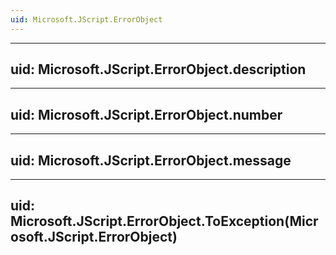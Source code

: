 ```yaml
---
uid: Microsoft.JScript.ErrorObject
---
```


---
uid: Microsoft.JScript.ErrorObject.description
---

---
uid: Microsoft.JScript.ErrorObject.number
---

---
uid: Microsoft.JScript.ErrorObject.message
---

---
uid: Microsoft.JScript.ErrorObject.ToException(Microsoft.JScript.ErrorObject)
---
